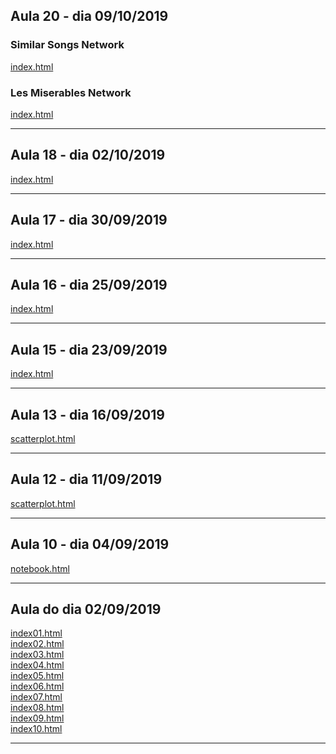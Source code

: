 ## Aula 20 - dia 09/10/2019

### Similar Songs Network

[index.html](d3_network/similar-song/index.html)

### Les Miserables Network

[index.html](d3_network/les-miserables/index.html)

---

## Aula 18 - dia 02/10/2019

[index.html](d3_leaflet/crimes-in-chicago/index.html)

---

## Aula 17 - dia 30/09/2019

[index.html](d3_leaflet/index.html)

---

## Aula 16 - dia 25/09/2019

[index.html](d3_crossfilter_2/index.html)

---

## Aula 15 - dia 23/09/2019

[index.html](d3_crossfilter/index.html)

---

## Aula 13 - dia 16/09/2019

[scatterplot.html](d3_update/scatterplot.html)

---

## Aula 12 - dia 11/09/2019

[scatterplot.html](d3_scale/scatterplot.html)


---

## Aula 10 - dia 04/09/2019

[notebook.html](d3_intro/notebook.html)

---

## Aula do dia 02/09/2019

[index01.html](basic/index01.html)<br>
[index02.html](basic/index02.html)<br>
[index03.html](basic/index03.html)<br>
[index04.html](basic/index04.html)<br>
[index05.html](basic/index05.html)<br>
[index06.html](basic/index06.html)<br>
[index07.html](basic/index07.html)<br>
[index08.html](basic/index08.html)<br>
[index09.html](basic/index09.html)<br>
[index10.html](basic/index10.html)<br>

---
